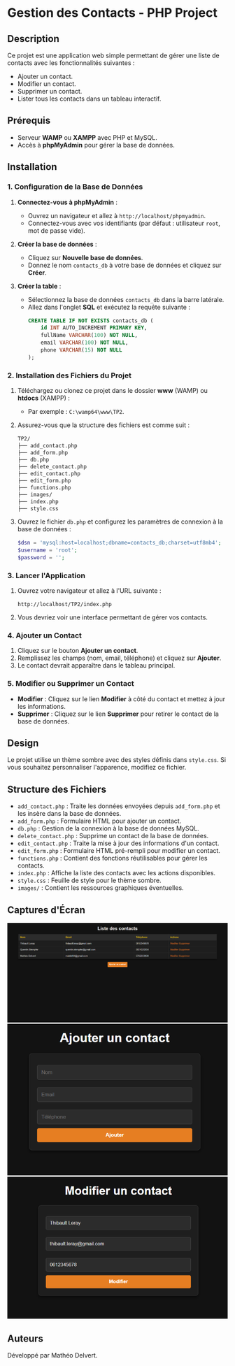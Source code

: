 # Gestion des Contacts - PHP Project

## Description
Ce projet est une application web simple permettant de gérer une liste de contacts avec les fonctionnalités suivantes :
- Ajouter un contact.
- Modifier un contact.
- Supprimer un contact.
- Lister tous les contacts dans un tableau interactif.

## Prérequis
- Serveur **WAMP** ou **XAMPP** avec PHP et MySQL.
- Accès à **phpMyAdmin** pour gérer la base de données.

## Installation

### 1. Configuration de la Base de Données

1. **Connectez-vous à phpMyAdmin** :
   - Ouvrez un navigateur et allez à `http://localhost/phpmyadmin`.
   - Connectez-vous avec vos identifiants (par défaut : utilisateur `root`, mot de passe vide).

2. **Créer la base de données** :
   - Cliquez sur **Nouvelle base de données**.
   - Donnez le nom `contacts_db` à votre base de données et cliquez sur **Créer**.

3. **Créer la table** :
   - Sélectionnez la base de données `contacts_db` dans la barre latérale.
   - Allez dans l'onglet **SQL** et exécutez la requête suivante :
     ```sql
     CREATE TABLE IF NOT EXISTS contacts_db (
         id INT AUTO_INCREMENT PRIMARY KEY,
         fullName VARCHAR(100) NOT NULL,
         email VARCHAR(100) NOT NULL,
         phone VARCHAR(15) NOT NULL
     );
     ```

### 2. Installation des Fichiers du Projet

1. Téléchargez ou clonez ce projet dans le dossier **www** (WAMP) ou **htdocs** (XAMPP) :
   - Par exemple : `C:\wamp64\www\TP2`.

2. Assurez-vous que la structure des fichiers est comme suit :
   ```
   TP2/
   ├── add_contact.php
   ├── add_form.php
   ├── db.php
   ├── delete_contact.php
   ├── edit_contact.php
   ├── edit_form.php
   ├── functions.php
   ├── images/
   ├── index.php
   ├── style.css
   ```

3. Ouvrez le fichier `db.php` et configurez les paramètres de connexion à la base de données :
   ```php
   $dsn = 'mysql:host=localhost;dbname=contacts_db;charset=utf8mb4';
   $username = 'root';
   $password = '';
   ```

### 3. Lancer l'Application

1. Ouvrez votre navigateur et allez à l'URL suivante :
   ```
   http://localhost/TP2/index.php
   ```
2. Vous devriez voir une interface permettant de gérer vos contacts.

### 4. Ajouter un Contact

1. Cliquez sur le bouton **Ajouter un contact**.
2. Remplissez les champs (nom, email, téléphone) et cliquez sur **Ajouter**.
3. Le contact devrait apparaître dans le tableau principal.

### 5. Modifier ou Supprimer un Contact

- **Modifier** : Cliquez sur le lien **Modifier** à côté du contact et mettez à jour les informations.
- **Supprimer** : Cliquez sur le lien **Supprimer** pour retirer le contact de la base de données.

## Design

Le projet utilise un thème sombre avec des styles définis dans `style.css`. Si vous souhaitez personnaliser l'apparence, modifiez ce fichier.

## Structure des Fichiers

- `add_contact.php` : Traite les données envoyées depuis `add_form.php` et les insère dans la base de données.
- `add_form.php` : Formulaire HTML pour ajouter un contact.
- `db.php` : Gestion de la connexion à la base de données MySQL.
- `delete_contact.php` : Supprime un contact de la base de données.
- `edit_contact.php` : Traite la mise à jour des informations d'un contact.
- `edit_form.php` : Formulaire HTML pré-rempli pour modifier un contact.
- `functions.php` : Contient des fonctions réutilisables pour gérer les contacts.
- `index.php` : Affiche la liste des contacts avec les actions disponibles.
- `style.css` : Feuille de style pour le thème sombre.
- `images/` : Contient les ressources graphiques éventuelles.

## Captures d'Écran
![alt text](images/image.png)
![alt text](images/image-1.png)
![alt text](images/image-2.png)

## Auteurs
Développé par Mathéo Delvert.